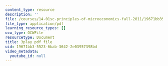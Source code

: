 ```yaml
---
content_type: resource
description: ''
file: /courses/14-01sc-principles-of-microeconomics-fall-2011/19671bb355236bab36422e03957398bd_Offa8tyTRQE.pdf
file_type: application/pdf
learning_resource_types: []
ocw_type: OCWFile
resourcetype: Document
title: 3play pdf file
uid: 19671bb3-5523-6bab-3642-2e03957398bd
video_metadata:
  youtube_id: null
---
```

